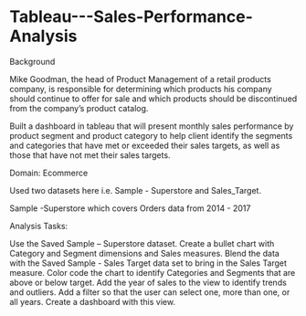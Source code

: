# Tableau---Sales-Performance-Analysis

Background 

Mike Goodman, the head of Product Management of a retail products company, is responsible for determining which products his company should continue to offer for sale and which products should be discontinued from the company’s product catalog. 

Built a dashboard in tableau that will present monthly sales performance by product segment and product category to help client identify the segments and categories that have met or exceeded their sales targets, as well as those that have not met their sales targets. 

Domain: Ecommerce

Used two datasets here i.e. Sample - Superstore and Sales_Target.

Sample -Superstore which covers Orders data from 2014 - 2017

Analysis Tasks:

Use the Saved Sample – Superstore dataset. 
Create a bullet chart with Category and Segment dimensions and Sales measures. 
Blend the data with the Saved Sample - Sales Target data set to bring in the Sales Target measure. 
Color code the chart to identify Categories and Segments that are above or below target. 
Add the year of sales to the view to identify trends and outliers. 
Add a filter so that the user can select one, more than one, or all years. 
Create a dashboard with this view.
